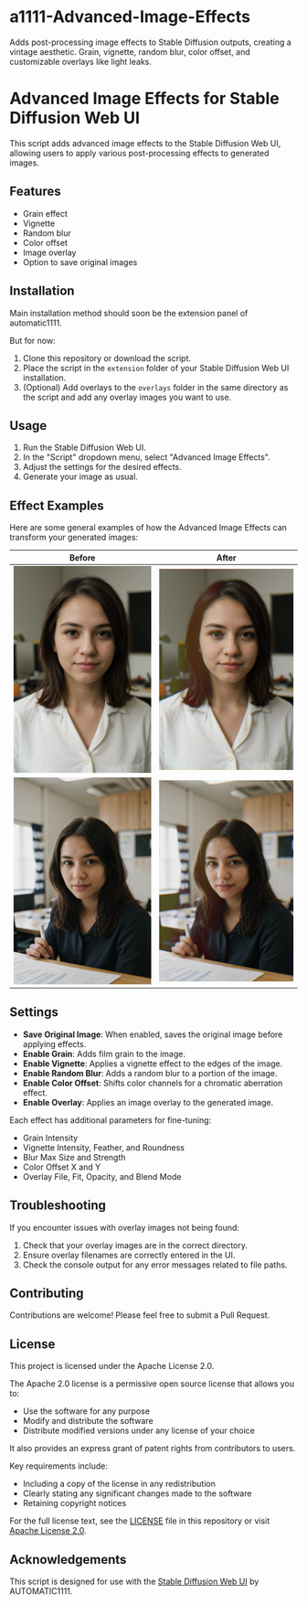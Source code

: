 # a1111-Advanced-Image-Effects
Adds post-processing image effects to Stable Diffusion outputs, creating a vintage aesthetic. Grain, vignette, random blur, color offset, and customizable overlays like light leaks.

# Advanced Image Effects for Stable Diffusion Web UI

This script adds advanced image effects to the Stable Diffusion Web UI, allowing users to apply various post-processing effects to generated images.

## Features

- Grain effect
- Vignette
- Random blur
- Color offset
- Image overlay
- Option to save original images

## Installation
Main installation method should soon be the extension panel of automatic1111.

But for now:
1. Clone this repository or download the script.
2. Place the script in the `extension` folder of your Stable Diffusion Web UI installation.
3. (Optional) Add overlays to the `overlays` folder in the same directory as the script and add any overlay images you want to use.

## Usage

1. Run the Stable Diffusion Web UI.
2. In the "Script" dropdown menu, select "Advanced Image Effects".
3. Adjust the settings for the desired effects.
4. Generate your image as usual.

## Effect Examples

Here are some general examples of how the Advanced Image Effects can transform your generated images:

Before | After
-------|------
![Alt text](example/image3.png) | ![Alt text](example/image4.png)
![Alt text](example/image5.png) | ![Alt text](example/image6.png)

## Settings

- **Save Original Image**: When enabled, saves the original image before applying effects.
- **Enable Grain**: Adds film grain to the image.
- **Enable Vignette**: Applies a vignette effect to the edges of the image.
- **Enable Random Blur**: Adds a random blur to a portion of the image.
- **Enable Color Offset**: Shifts color channels for a chromatic aberration effect.
- **Enable Overlay**: Applies an image overlay to the generated image.

Each effect has additional parameters for fine-tuning:

- Grain Intensity
- Vignette Intensity, Feather, and Roundness
- Blur Max Size and Strength
- Color Offset X and Y
- Overlay File, Fit, Opacity, and Blend Mode

## Troubleshooting

If you encounter issues with overlay images not being found:

1. Check that your overlay images are in the correct directory.
2. Ensure overlay filenames are correctly entered in the UI.
3. Check the console output for any error messages related to file paths.

## Contributing

Contributions are welcome! Please feel free to submit a Pull Request.

## License

This project is licensed under the Apache License 2.0.

The Apache 2.0 license is a permissive open source license that allows you to:

- Use the software for any purpose
- Modify and distribute the software
- Distribute modified versions under any license of your choice

It also provides an express grant of patent rights from contributors to users.

Key requirements include:

- Including a copy of the license in any redistribution
- Clearly stating any significant changes made to the software
- Retaining copyright notices

For the full license text, see the [LICENSE](LICENSE) file in this repository or visit [Apache License 2.0](https://www.apache.org/licenses/LICENSE-2.0).

## Acknowledgements

This script is designed for use with the [Stable Diffusion Web UI](https://github.com/AUTOMATIC1111/stable-diffusion-webui) by AUTOMATIC1111.
